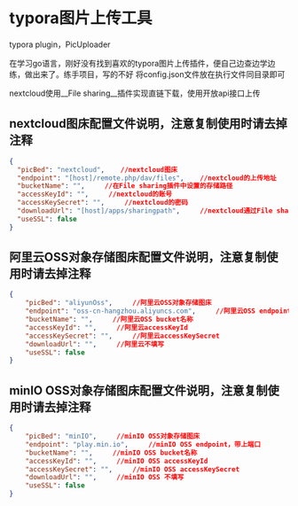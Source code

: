 # typora图片上传工具

typora plugin，PicUploader

在学习go语言，刚好没有找到喜欢的typora图片上传插件，便自己边查边学边练，做出来了。练手项目，写的不好
将config.json文件放在执行文件同目录即可

nextcloud使用__File sharing__插件实现直链下载，使用开放api接口上传

## nextcloud图床配置文件说明，注意复制使用时请去掉注释

```json
{
  "picBed": "nextcloud",    //nextcloud图床
  "endpoint": "[host]/remote.php/dav/files",    //nextcloud的上传地址
  "bucketName": "",     //在File sharing插件中设置的存储路径
  "accessKeyId": "",     //nextcloud的账号
  "accessKeySecret": "",     //nextcloud的密码
  "downloadUrl": "[host]/apps/sharingpath",     //nextcloud通过File sharing插件产生的下载地址
  "useSSL": false
}
```

## 阿里云OSS对象存储图床配置文件说明，注意复制使用时请去掉注释

```json
{
    "picBed": "aliyunOss",     //阿里云OSS对象存储图床
    "endpoint": "oss-cn-hangzhou.aliyuncs.com",     //阿里云OSS endpoint
    "bucketName": "",     //阿里云OSS bucket名称
    "accessKeyId": "",     //阿里云accessKeyId
    "accessKeySecret": "",     //阿里云accessKeySecret
    "downloadUrl": "",     //阿里云不填写
    "useSSL": false
}
```

## minIO OSS对象存储图床配置文件说明，注意复制使用时请去掉注释

```json
{
    "picBed": "minIO",     //minIO OSS对象存储图床
    "endpoint": "play.min.io",     //minIO OSS endpoint，带上端口
    "bucketName": "",     //minIO OSS bucket名称
    "accessKeyId": "",     //minIO OSS accessKeyId
    "accessKeySecret": "",     //minIO OSS accessKeySecret
    "downloadUrl": "",     //minIO OSS 不填写
    "useSSL": false
}
```
